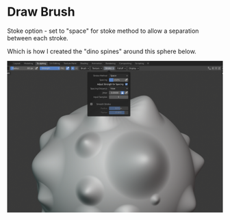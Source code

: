 # Draw Brush

Stoke option - set to "space" for stoke method to allow a separation between each stroke.

Which is how I created the "dino spines" around this sphere below.

![Space stroke example](../../.gitbook/assets/1.PNG)

